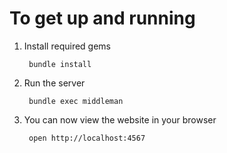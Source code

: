 # To get up and running

1. Install required gems

		bundle install
		
2. Run the server

		bundle exec middleman
		
3. You can now view the website in your browser

		open http://localhost:4567